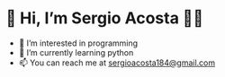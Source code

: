 # 👋 Hi, I’m Sergio Acosta 👨‍💻
- 👀 I’m interested in programming
- 🌱 I’m currently learning python 
- 📫 You can reach me at sergioacosta184@gmail.com

<!---
sergio2000/sergio2000 is a ✨ special ✨ repository because its `README.md` (this file) appears on your GitHub profile.
You can click the Preview link to take a look at your changes.
--->
